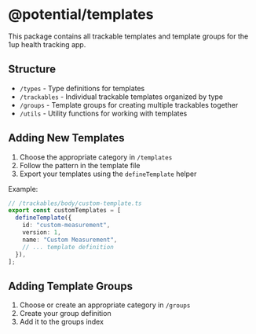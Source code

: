# @potential/templates

This package contains all trackable templates and template groups for the 1up health tracking app.

## Structure

- `/types` - Type definitions for templates
- `/trackables` - Individual trackable templates organized by type
- `/groups` - Template groups for creating multiple trackables together
- `/utils` - Utility functions for working with templates

## Adding New Templates

1. Choose the appropriate category in `/templates`
2. Follow the pattern in the template file
3. Export your templates using the `defineTemplate` helper

Example:

```typescript
// /trackables/body/custom-template.ts
export const customTemplates = [
  defineTemplate({
    id: "custom-measurement",
    version: 1,
    name: "Custom Measurement",
    // ... template definition
  }),
];
```

## Adding Template Groups

1. Choose or create an appropriate category in `/groups`
2. Create your group definition
3. Add it to the groups index
